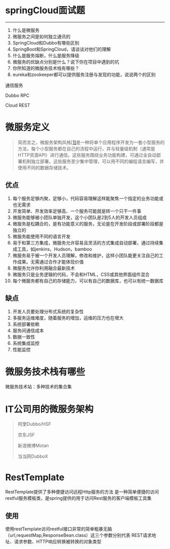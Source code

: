 # springCloud面试题

-----

1. 什么是微服务
2. 微服务之间是如何独立通讯的
3. SpringCloud和Dubbo有哪些区别
4. SpringBoot和SpringCloud，请谈谈对他们的理解
5. 什么是服务熔断，什么是服务降级
6. 微服务的优缺点分别是什么？说下你在项目中遇到的坑
7. 你所知道的微服务技术栈有哪些？
8. eureka和zookeeper都可以提供服务注册与发现的功能，说说两个的区别

通信服务

Dubbo RPC

Cloud REST



# 微服务定义

> 简而言之，微服务架构风格[[1\]](https://martinfowler.com/articles/microservices.html#footnote-etymology)是一种将单个应用程序开发为一套小型服务的方法，每个小型服务都在自己的流程中运行，并与轻量级机制（通常是HTTP资源API）进行通信。这些服务围绕业务功能构建，可通过全自动部署机制独立部署。这些服务至少集中管理，可以用不同的编程语言编写，并使用不同的数据存储技术。

## 优点

1. 每个服务足够内聚，足够小，代码容易理解这样能聚焦一个指定的业务功能或也无需求
2. 开发简单、开发效率足够高、一个服务可能就是转一个只干一件事
3. 微服务能够被小团队单独开发，这个小团队是2到5人的开发人员组成
4. 微服务是松耦合的，是有功能意义的服务，无论是在开发阶段或部署阶段都是独立的
5. 微服务能使用不同的语言开发
6. 易于和第三方集成，微服务允许容易且灵活的方式集成自动部署，通过持续集成工具，如jenkins，Hudson，bamboo
7. 微服务易于被一个开发人员理解，修改和维护，这样小团队能更关注自己的工作成果。无需通过合作才能体现价值
8. 微服务允许你利用融合最新技术
9. 微服务只是业务逻辑的代码，不会和HTML，CSS或其他界面组件混合
10. 每个微服务都有自己的存储能力，可以有自己的数据库，也可以有统一数据库

## 缺点

1. 开发人员要处理分布式系统的复杂性
2. 多服务运维难度，随着服务的增加，运维的压力也在增大
3. 系统部署依赖
4. 服务间通信成本
5. 数据一致性
6. 系统集成监控
7. 性能监控

# 微服务技术栈有哪些

微服务技术站：多种技术的集合集





# IT公司用的微服务架构

> 阿里Dubbo/HSF
>
> 京东JSF
>
> 新浪微博Motan
>
> 当当网DubboX





# RestTemplate

RestTemplate提供了多种便捷访问远程Http服务的方法
是一种简单便捷的访问restful服务模板类，是spring提供的用于访问Rest服务的客户端模板工具集


## 使用
使用restTemplate访问restful接口非常的简单粗暴无脑
（url,requestMap,ResponseBean.class）这三个参数分别代表
REST请求地址、请求参数、HTTP响应转换被转换的对象类型